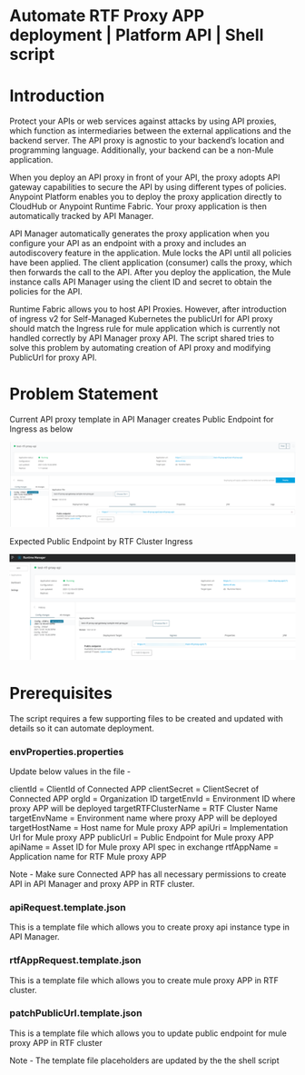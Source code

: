# Automate RTF Proxy APP deployment | Platform API | Shell script

# Introduction

Protect your APIs or web services against attacks by using API proxies, which function as intermediaries between the external applications and the backend server. The API proxy is agnostic to your backend’s location and programming language. Additionally, your backend can be a non-Mule application.

When you deploy an API proxy in front of your API, the proxy adopts API gateway capabilities to secure the API by using different types of policies. Anypoint Platform enables you to deploy the proxy application directly to CloudHub or Anypoint Runtime Fabric. Your proxy application is then automatically tracked by API Manager.

API Manager automatically generates the proxy application when you configure your API as an endpoint with a proxy and includes an autodiscovery feature in the application. Mule locks the API until all policies have been applied. The client application (consumer) calls the proxy, which then forwards the call to the API. After you deploy the application, the Mule instance calls API Manager using the client ID and secret to obtain the policies for the API.

Runtime Fabric allows you to host API Proxies. However, after introduction of ingress v2 for Self-Managed Kubernetes the publicUrl for API proxy should match the Ingress rule for mule application which is currently not handled correctly by API Manager proxy API.
The script shared tries to solve this problem by automating creation of API proxy and modifying PublicUrl for proxy API.

# Problem Statement
Current API proxy template in API Manager creates Public Endpoint for Ingress as below

![Alt text](/screenshots/Ingress-config-ootb.png?raw=true "Public Url from API Manager template")

Expected Public Endpoint by RTF Cluster Ingress


![Alt text](/screenshots/Ingress-config-expected.png?raw=true "Public Url from API Manager template")

# Prerequisites 

The script requires a few supporting files to be created and updated with details so it can automate deployment.

### envProperties.properties
Update below values in the file - 

clientId = ClientId of Connected APP
clientSecret = ClientSecret of Connected APP
orgId = Organization ID
targetEnvId = Environment ID where proxy APP will be deployed
targetRTFClusterName = RTF Cluster Name 
targetEnvName = Environment name where proxy APP will be deployed
targetHostName = Host name for Mule proxy APP 
apiUri = Implementation Url for Mule proxy APP
publicUrl = Public Endpoint for Mule proxy APP
apiName = Asset ID for Mule proxy API spec in exchange
rtfAppName = Application name for RTF Mule proxy APP

Note - Make sure Connected APP has all necessary permissions to create API in API Manager and proxy APP in RTF cluster.

### apiRequest.template.json
This is a template file which allows you to create proxy api instance type in API Manager.

### rtfAppRequest.template.json
This is a template file which allows you to create mule proxy APP in RTF cluster.

### patchPublicUrl.template.json
This is a template file which allows you to update public endpoint for mule proxy APP in RTF cluster 

Note - The template file placeholders are updated by the the shell script 
